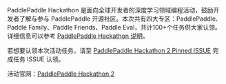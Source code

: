 PaddlePaddle Hackathon 是面向全球开发者的深度学习领域编程活动，鼓励开发者了解与参与 PaddlePaddle 开源社区。本次共有四大专区：PaddlePaddle、Paddle Family、Paddle Friends、Paddle Eval，共计100+个任务供大家认领。详细信息可以参考 [PaddlePaddle Hackathon 说明](https://www.paddlepaddle.org.cn/contributionguide?docPath=hackathon_cn)。

若想要认领本次活动任务，请至 [PaddlePaddle Hackathon 2 Pinned ISSUE](https://github.com/PaddlePaddle/Paddle/issues/40234) 完成任务 ISSUE 认领。

活动官网：[PaddlePaddle Hackathon 2](https://www.paddlepaddle.org.cn/PaddlePaddleHackathon?fr=FTaichi)
